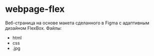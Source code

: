 # webpage-flex

Веб-страница на основе макета сделанного в Figma c адаптивным дизайном FlexBox.
Файлы: 
- html
- css
- .jpg
